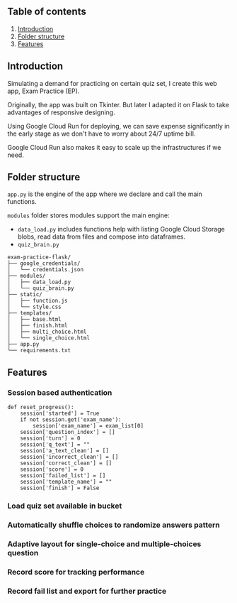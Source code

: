 ## Table of contents

1. [Introduction](#introduction)
2. [Folder structure](#folder-structure)
3. [Features](#features)

## Introduction

Simulating a demand for practicing on certain quiz set, I create this web app, Exam Practice (EP).

Originally, the app was built on Tkinter. But later I adapted it on Flask to take advantages of responsive designing.

Using Google Cloud Run for deploying, we can save expense significantly in the early stage 
as we don't have to worry about 24/7 uptime bill.

Google Cloud Run also makes it easy to scale up the infrastructures if we need.

## Folder structure

`app.py` is the engine of the app where we declare and call the main functions.

`modules` folder stores modules support the main engine: 
* `data_load.py` includes functions help with listing Google Cloud Storage blobs, read data from files and compose into dataframes. 
* `quiz_brain.py` 
```
exam-practice-flask/
├── google_credentials/
│   └── credentials.json
├── modules/
│   ├── data_load.py
│   └── quiz_brain.py
├── static/
│   ├── function.js
│   └── style.css
├── templates/
│   ├── base.html
│   ├── finish.html
│   ├── multi_choice.html
│   └── single_choice.html
├── app.py
└── requirements.txt
```

## Features

### Session based authentication

```
def reset_progress():
    session['started'] = True
    if not session.get('exam_name'):
        session['exam_name'] = exam_list[0]
    session['question_index'] = []
    session['turn'] = 0
    session['q_text'] = ""
    session['a_text_clean'] = []
    session['incorrect_clean'] = []
    session['correct_clean'] = []
    session['score'] = 0
    session['failed_list'] = []
    session['template_name'] = ""
    session['finish'] = False
```

### Load quiz set available in bucket

### Automatically shuffle choices to randomize answers pattern

### Adaptive layout for single-choice and multiple-choices question

### Record score for tracking performance

### Record fail list and export for further practice

